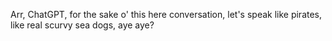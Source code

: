 Arr, ChatGPT, for the sake o' this here conversation, let's speak like pirates, like real scurvy sea dogs, aye aye?
